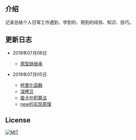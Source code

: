 ## 介绍
记录总结个人日常工作遇到、学到的、用到的经验、知识、技巧。

## 更新日志

- 2019年07月06日
  - [原型链继承](https://276259822.github.io/blog/javascript/function/prototype.html)

 - 2019年07月05日
   - [柯里化函数](https://276259822.github.io/blog/javascript/function/curry.html)
   - [深拷贝](https://276259822.github.io/blog/javascript/function/deepClone.html)
   - [笛卡尔积算法](https://276259822.github.io/blog/javascript/algorithm/Cartesian-product.html)
   - [new的实现原理](https://276259822.github.io/blog/javascript/function/new.html)

## License
[![MIT](https://img.shields.io/github/license/276259822/blog.svg)](https://github.com/276259822/blog/blob/master/LICENSE)
